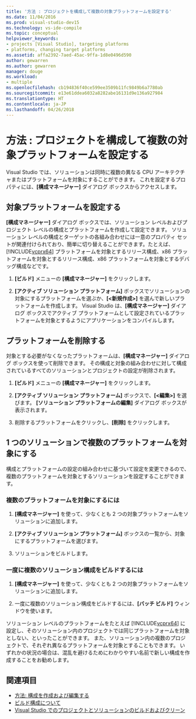```yaml
---
title: '方法 : プロジェクトを構成して複数の対象プラットフォームを設定する'
ms.date: 11/04/2016
ms.prod: visual-studio-dev15
ms.technology: vs-ide-compile
ms.topic: conceptual
helpviewer_keywords:
- projects [Visual Studio], targeting platforms
- platforms, changing target platforms
ms.assetid: affa2392-7aed-45ac-9ffa-1d8e0496d590
author: gewarren
ms.author: gewarren
manager: douge
ms.workload:
- multiple
ms.openlocfilehash: cb194836f40ce599ee3509b11fc9849b6a7780ab
ms.sourcegitcommit: e13e61ddea6032a8282abe16131d9e136a927984
ms.translationtype: HT
ms.contentlocale: ja-JP
ms.lasthandoff: 04/26/2018
---
```

# <a name="how-to-configure-projects-to-target-multiple-platforms"></a>方法 : プロジェクトを構成して複数の対象プラットフォームを設定する

Visual Studio では、ソリューションは同時に複数の異なる CPU アーキテクチャまたはプラットフォームを対象にすることができます。 これを設定するプロパティには、**[構成マネージャー]** ダイアログ ボックスからアクセスします。

## <a name="target-a-platform"></a>対象プラットフォームを設定する

**[構成マネージャー]** ダイアログ ボックスでは、ソリューション レベルおよびプロジェクト レベルの構成とプラットフォームを作成して設定できます。 ソリューション レベルの構成とターゲットの各組み合わせには一意のプロパティ セットが関連付けられており、簡単に切り替えることができます。たとえば、[!INCLUDE[vcprx64](../extensibility/internals/includes/vcprx64_md.md)] プラットフォームを対象とするリリース構成、x86 プラットフォームを対象とするリリース構成、x86 プラットフォームを対象とするデバッグ構成などです。

1.  **[ビルド]** メニューの **[構成マネージャー]** をクリックします。

2.  **[アクティブ ソリューション プラットフォーム]** ボックスでソリューションの対象にするプラットフォームを選ぶか、**[\<新規作成>]** を選んで新しいプラットフォームを作成します。 Visual Studio は、**[構成マネージャー]** ダイアログ ボックスでアクティブ プラットフォームとして設定されているプラットフォームを対象とするようにアプリケーションをコンパイルします。

## <a name="remove-a-platform"></a>プラットフォームを削除する

対象とする必要がなくなったプラットフォームは、**[構成マネージャー]** ダイアログ ボックスを使って削除できます。 その構成と対象の組み合わせに対して構成されているすべてのソリューションとプロジェクトの設定が削除されます。

1.  **[ビルド]** メニューの **[構成マネージャー]** をクリックします。

2.  **[アクティブ ソリューション プラットフォーム]** ボックスで、**[\<編集>]** を選びます。 **[ソリューション プラットフォームの編集]** ダイアログ ボックスが表示されます。

3.  削除するプラットフォームをクリックし、**[削除]** をクリックします。

## <a name="target-multiple-platforms-with-one-solution"></a>1 つのソリューションで複数のプラットフォームを対象にする

構成とプラットフォームの設定の組み合わせに基づいて設定を変更できるので、複数のプラットフォームを対象とするソリューションを設定することができます。

### <a name="to-target-multiple-platforms"></a>複数のプラットフォームを対象にするには

1.  **[構成マネージャー]** を使って、少なくとも 2 つの対象プラットフォームをソリューションに追加します。

2.  **[アクティブ ソリューション プラットフォーム]** ボックスの一覧から、対象にするプラットフォームを選びます。

3.  ソリューションをビルドします。

### <a name="to-build-multiple-solution-configurations-at-once"></a>一度に複数のソリューション構成をビルドするには

1.  **[構成マネージャー]** を使って、少なくとも 2 つの対象プラットフォームをソリューションに追加します。

2.  一度に複数のソリューション構成をビルドするには、**[バッチ ビルド]** ウィンドウを使います。

 ソリューション レベルのプラットフォームをたとえば [!INCLUDE[vcprx64](../extensibility/internals/includes/vcprx64_md.md)] に設定し、そのソリューション内のプロジェクトでは同じプラットフォームを対象としない、といったことができます。 また、ソリューション内の複数のプロジェクトで、それぞれ異なるプラットフォームを対象とすることもできます。 いずれかの状況の場合は、混乱を避けるためにわかりやすい名前で新しい構成を作成することをお勧めします。

## <a name="see-also"></a>関連項目

- [方法: 構成を作成および編集する](../ide/how-to-create-and-edit-configurations.md)
- [ビルド構成について](../ide/understanding-build-configurations.md)
- [Visual Studio でのプロジェクトとソリューションのビルドおよびクリーン](../ide/building-and-cleaning-projects-and-solutions-in-visual-studio.md)

